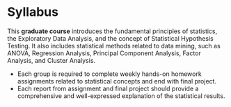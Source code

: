# Syllabus
This **graduate course** introduces the fundamental principles of statistics, the Exploratory Data Analysis, and
the concept of Statistical Hypothesis Testing. It also includes statistical methods related to data
mining, such as ANOVA, Regression Analysis, Principal Component Analysis, Factor Analysis, and
Cluster Analysis.

* Each group is required to complete weekly hands-on homework assignments related to statistical concepts and end with final project.
* Each report from assignment and final project should provide a comprehensive and well-expressed explanation of the statistical results.
